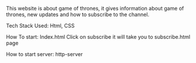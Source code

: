 This website is about game of thrones, it gives information about game of thrones,  new updates and  how to subscribe to the channel.

Tech Stack Used: Html, CSS

How To start: Index.html
Click on subscribe it will take you to subscribe.html page

How to start server: http-server